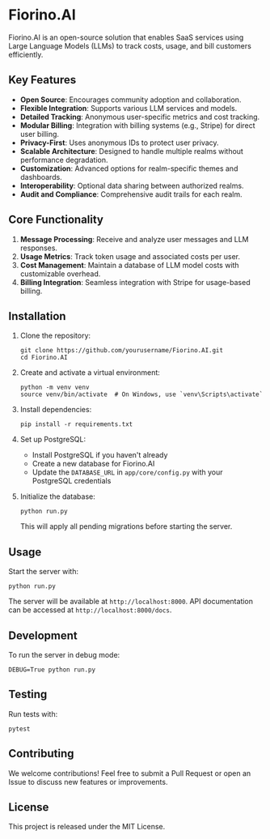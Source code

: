 # Fiorino.AI

Fiorino.AI is an open-source solution that enables SaaS services using Large Language Models (LLMs) to track costs, usage, and bill customers efficiently.

## Key Features

- **Open Source**: Encourages community adoption and collaboration.
- **Flexible Integration**: Supports various LLM services and models.
- **Detailed Tracking**: Anonymous user-specific metrics and cost tracking.
- **Modular Billing**: Integration with billing systems (e.g., Stripe) for direct user billing.
- **Privacy-First**: Uses anonymous IDs to protect user privacy.
- **Scalable Architecture**: Designed to handle multiple realms without performance degradation.
- **Customization**: Advanced options for realm-specific themes and dashboards.
- **Interoperability**: Optional data sharing between authorized realms.
- **Audit and Compliance**: Comprehensive audit trails for each realm.

## Core Functionality

1. **Message Processing**: Receive and analyze user messages and LLM responses.
2. **Usage Metrics**: Track token usage and associated costs per user.
3. **Cost Management**: Maintain a database of LLM model costs with customizable overhead.
4. **Billing Integration**: Seamless integration with Stripe for usage-based billing.

## Installation

1. Clone the repository:

   ```
   git clone https://github.com/yourusername/Fiorino.AI.git
   cd Fiorino.AI
   ```

2. Create and activate a virtual environment:

   ```
   python -m venv venv
   source venv/bin/activate  # On Windows, use `venv\Scripts\activate`
   ```

3. Install dependencies:

   ```
   pip install -r requirements.txt
   ```

4. Set up PostgreSQL:

   - Install PostgreSQL if you haven't already
   - Create a new database for Fiorino.AI
   - Update the `DATABASE_URL` in `app/core/config.py` with your PostgreSQL credentials

5. Initialize the database:
   ```
   python run.py
   ```
   This will apply all pending migrations before starting the server.

## Usage

Start the server with:

```
python run.py
```

The server will be available at `http://localhost:8000`. API documentation can be accessed at `http://localhost:8000/docs`.

## Development

To run the server in debug mode:

```
DEBUG=True python run.py
```

## Testing

Run tests with:

```
pytest
```

## Contributing

We welcome contributions! Feel free to submit a Pull Request or open an Issue to discuss new features or improvements.

## License

This project is released under the MIT License.

